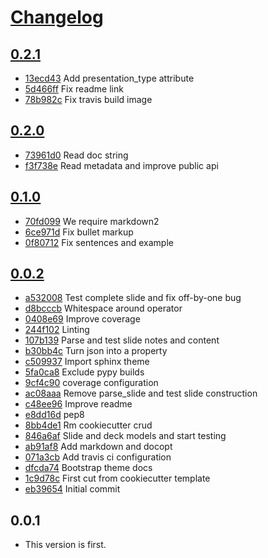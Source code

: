 # [Changelog](https://github.com/michaeljoseph/snide/releases)

## [0.2.1](https://github.com/michaeljoseph/snide/compare/0.2.0...0.2.1)

* [13ecd43](https://github.com/michaeljoseph/snide/commit/13ecd43) Add presentation_type attribute
* [5d466ff](https://github.com/michaeljoseph/snide/commit/5d466ff) Fix readme link
* [78b982c](https://github.com/michaeljoseph/snide/commit/78b982c) Fix travis build image

## [0.2.0](https://github.com/michaeljoseph/snide/compare/0.1.0...0.2.0)

* [73961d0](https://github.com/michaeljoseph/snide/commit/73961d0) Read doc string
* [f3f738e](https://github.com/michaeljoseph/snide/commit/f3f738e) Read metadata and improve public api

## [0.1.0](https://github.com/michaeljoseph/snide/compare/0.0.2...0.1.0)

* [70fd099](https://github.com/michaeljoseph/snide/commit/70fd099) We require markdown2
* [6ce971d](https://github.com/michaeljoseph/snide/commit/6ce971d) Fix bullet markup
* [0f80712](https://github.com/michaeljoseph/snide/commit/0f80712) Fix sentences and example

## [0.0.2](https://github.com/michaeljoseph/snide/compare/0.0.1...0.0.2)

* [a532008](https://github.com/michaeljoseph/snide/commit/a532008) Test complete slide and fix off-by-one bug
* [d8bcccb](https://github.com/michaeljoseph/snide/commit/d8bcccb) Whitespace around operator
* [0408e69](https://github.com/michaeljoseph/snide/commit/0408e69) Improve coverage
* [244f102](https://github.com/michaeljoseph/snide/commit/244f102) Linting
* [107b139](https://github.com/michaeljoseph/snide/commit/107b139) Parse and test slide notes and content
* [b30bb4c](https://github.com/michaeljoseph/snide/commit/b30bb4c) Turn json into a property
* [c509937](https://github.com/michaeljoseph/snide/commit/c509937) Import sphinx theme
* [5fa0ca8](https://github.com/michaeljoseph/snide/commit/5fa0ca8) Exclude pypy builds
* [9cf4c90](https://github.com/michaeljoseph/snide/commit/9cf4c90) coverage configuration
* [ac08aaa](https://github.com/michaeljoseph/snide/commit/ac08aaa) Remove parse_slide and test slide construction
* [c48ee96](https://github.com/michaeljoseph/snide/commit/c48ee96) Improve readme
* [e8dd16d](https://github.com/michaeljoseph/snide/commit/e8dd16d) pep8
* [8bb4de1](https://github.com/michaeljoseph/snide/commit/8bb4de1) Rm cookiecutter crud
* [846a6af](https://github.com/michaeljoseph/snide/commit/846a6af) Slide and deck models and start testing
* [ab91af8](https://github.com/michaeljoseph/snide/commit/ab91af8) Add markdown and docopt
* [071a3cb](https://github.com/michaeljoseph/snide/commit/071a3cb) Add travis ci configuration
* [dfcda74](https://github.com/michaeljoseph/snide/commit/dfcda74) Bootstrap theme docs
* [1c9d78c](https://github.com/michaeljoseph/snide/commit/1c9d78c) First cut from cookiecutter template
* [eb39654](https://github.com/michaeljoseph/snide/commit/eb39654) Initial commit

## 0.0.1

* This version is first.